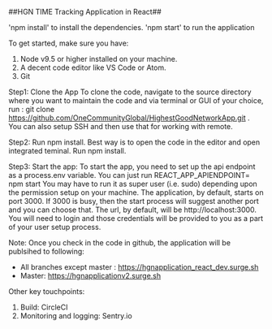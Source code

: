 ##HGN TIME Tracking Application in React##


'npm install' to install the dependencies.
'npm start' to run the application

To get started, make sure you have:

1. Node v9.5 or higher installed on your machine.
2. A decent code editor like VS Code or Atom.
3. Git

Step1: Clone the App
To clone the code, navigate to the source directory where you want to maintain the code and via terminal or GUI of your choice, run : git clone https://github.com/OneCommunityGlobal/HighestGoodNetworkApp.git . You can also setup SSH and then use that for working with remote. 

Step2: Run npm install.
Best way is to open the code in the editor and open integrated teminal. Run npm install.

Step3: Start the app:
To start the app, you need to set up the api endpoint as a process.env variable. You can just run
REACT_APP_APIENDPOINT=<put apiendpoint here> npm start
You may have to run it as super user (i.e. sudo) depending upon the permission setup on your machine.
The application, by default, starts on port 3000. If 3000 is busy, then the start process will suggest another port and you can choose that. The url, by default, will be http://localhost:3000. You will need to login and those credentials will be provided to you as a part of your user setup process.

Note:
Once you check in the code in github, the application will be publsihed to following:
  - All branches except master : https://hgnapplication_react_dev.surge.sh
  - Master: https://hgnapplicationv2.surge.sh

Other key touchpoints:
1. Build: CircleCI
2. Monitoring and logging: Sentry.io
